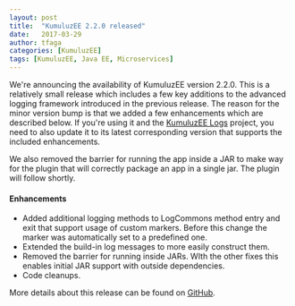 ```yaml
---
layout: post
title:  "KumuluzEE 2.2.0 released"
date:   2017-03-29
author: tfaga
categories: [KumuluzEE]
tags: [KumuluzEE, Java EE, Microservices]
---
```


We're announcing the availability of KumuluzEE version 2.2.0. This is a relatively small release which includes a few key additions to the advanced logging framework introduced in the previous release. The reason for the minor version bump is that we added a few enhancements which are described below. If you're using it and the [KumuluzEE Logs](https://github.com/kumuluz/kumuluzee-logs) project, you need to also update it to its latest corresponding version that supports the included enhancements.

<!--more-->

We also removed the barrier for running the app inside a JAR to make way for the plugin that will correctly package an app in a single jar. The plugin will follow shortly.

#### Enhancements

- Added additional logging methods to LogCommons method entry and exit that support usage of custom markers. Before this change the marker was automatically set to a predefined one.
- Extended the build-in log messages to more easily construct them.
- Removed the barrier for running inside JARs. WIth the other fixes this enables initial JAR support with outside dependencies.
- Code cleanups.

More details about this release can be found on [GitHub](https://github.com/kumuluz/kumuluzee/releases/tag/v2.2.0).
